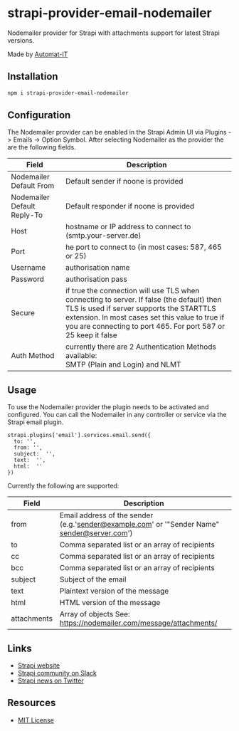 # strapi-provider-email-nodemailer

Nodemailer provider for Strapi with attachments support for latest Strapi versions.

Made by [Automat-IT](https://www.automat-it.com/)


## Installation

```bash
npm i strapi-provider-email-nodemailer
```

## Configuration

The Nodemailer provider can be enabled in the Strapi Admin UI via Plugins -> Emails -> Option Symbol.
After selecting Nodemailer as the provider the are the following fields.

| Field  | Description |
| ------------- | ------------- |
| Nodemailer Default From | Default sender if noone is provided  |
| Nodemailer Default Reply-To | Default responder if noone is provided  |
| Host | hostname or IP address to connect to (smtp.your-server.de)  |
| Port | he port to connect to (in most cases: 587, 465 or 25)  |
| Username | authorisation name |
| Password | authorisation pass  |
| Secure |  if true the connection will use TLS when connecting to server. If false (the default) then TLS is used if server supports the STARTTLS extension. In most cases set this value to true if you are connecting to port 465. For port 587 or 25 keep it false |
| Auth Method | currently there are 2 Authentication Methods available:<br>SMTP (Plain and Login) and NLMT |

## Usage

To use the Nodemailer provider the plugin needs to be activated and configured. You can call the Nodemailer in any controller or service via the Strapi email plugin.

```javascipt
strapi.plugins['email'].services.email.send({
  to: '',
  from: '',
  subject:  '',
  text:  '',
  html:  ''
})
```
Currently the following are supported:

| Field  | Description |
| ------------- | ------------- |
| from | Email address of the sender (e.g.'sender@example.com' or '"Sender Name" sender@server.com') |
| to | Comma separated list or an array of recipients |
| cc | Comma separated list or an array of recipients |
| bcc | Comma separated list or an array of recipients |
| subject | Subject of the email |
| text | Plaintext version of the message |
| html | HTML version of the message |
| attachments | Array of objects See: https://nodemailer.com/message/attachments/ |

## Links

- [Strapi website](http://strapi.io/)
- [Strapi community on Slack](http://slack.strapi.io)
- [Strapi news on Twitter](https://twitter.com/strapijs)

## Resources

- [MIT License](LICENSE.md)
